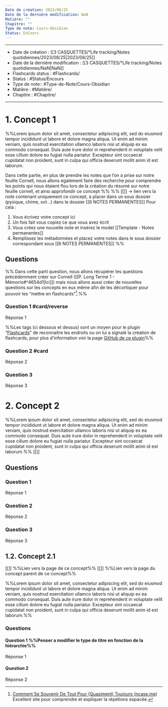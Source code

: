 ```yaml
---
Date de création: 2023/08/25
Date de la dernière modification: NaN
Matière: ""
Chapitre: ""
Type de note: Cours-Obsidian
Status: EnCours
---
```

------- --
- Date de création :  [[3 CASQUETTES/°Life tracking/Notes quotidiennes/2023/08/25|2023/08/25]]
- Date de la dernière modification : [[3 CASQUETTES/°Life tracking/Notes quotidiennes/NaN|NaN]]
- Flashcards status : #Flashcards/
- Status : #Status/Encours 
- Type de note:: #Type-de-Note/Cours-Obsidian
- Matière : #Matière/
- Chapitre : #Chapitre/
--- --
# 1. Concept 1

%%Lorem ipsum dolor sit amet, consectetur adipiscing elit, sed do eiusmod tempor incididunt ut labore et dolore magna aliqua. Ut enim ad minim veniam, quis nostrud exercitation ullamco laboris nisi ut aliquip ex ea commodo consequat. Duis aute irure dolor in reprehenderit in voluptate velit esse cillum dolore eu fugiat nulla pariatur. Excepteur sint occaecat cupidatat non proident, sunt in culpa qui officia deserunt mollit anim id est laborum.

Dans cette partie, en plus de prendre les notes que l’on a prise sur notre feuille Cornell, nous allons également faire des recherche pour comprendre les points qui nous étaient flou lors de la création du résumé sur notre feuille cornell, et ainsi approfondir ce concept %%
%%
[[]] → lien vers la note contenant uniquement ce concept, à placer dans un sous dossier (pysique, chime, svt…) dans le dossier [[6 NOTES PERMANENTES]]
Pour cela :
1. Vous écrivez votre concept ici 
2. Un fois fait vous copiez ce que vous avez écrit 
3. Vous créez une nouvelle note et insérez le model [[Template - Notes permanentes]] 
4. Remplissez les métadonnées et placez votre notes dans le sous dossier correspondant sous [[6 NOTES PERMANENTES]]
%%
## Questions

%% Dans cette parti question, nous allons récupérer les questions précédemment créer sur Cornell ([[P. Long Terme 1 - Mémorio#^4654d1|Ici]]) mais nous allons aussi créer de nouvelles questions sur les concepts en eux même afin de les décortiquer pour pouvoir les “mettre en flashcards”[^1].%%

### Question 1 #card/reverse
Réponse 1

%%Les tags (ci dessous et dessus) sont un moyen pour le plugin “[Flashcards](https://github.com/reuseman/flashcards-obsidian)” de reconnaitre les endroits ou on lui a signalé la création de flashcards, pour plus d’information voir la page [GitHub de ce plugin](https://github.com/reuseman/flashcards-obsidian/wiki)%%
### Question 2 #card 
Réponse 2
### Question 3
Réponse 3

# 2. Concept 2

%%Lorem ipsum dolor sit amet, consectetur adipiscing elit, sed do eiusmod tempor incididunt ut labore et dolore magna aliqua. Ut enim ad minim veniam, quis nostrud exercitation ullamco laboris nisi ut aliquip ex ea commodo consequat. Duis aute irure dolor in reprehenderit in voluptate velit esse cillum dolore eu fugiat nulla pariatur. Excepteur sint occaecat cupidatat non proident, sunt in culpa qui officia deserunt mollit anim id est laborum.%%
[[]]
## Questions

### Question 1
Réponse 1
### Question 2
Réponse 2
### Question 3
Réponse 3

## 1.2. Concept 2.1
[[]] %%Lien vers la page de ce concept%%
[[]] %%Lien vers la page du concept parent de ce concept%%

%%Lorem ipsum dolor sit amet, consectetur adipiscing elit, sed do eiusmod tempor incididunt ut labore et dolore magna aliqua. Ut enim ad minim veniam, quis nostrud exercitation ullamco laboris nisi ut aliquip ex ea commodo consequat. Duis aute irure dolor in reprehenderit in voluptate velit esse cillum dolore eu fugiat nulla pariatur. Excepteur sint occaecat cupidatat non proident, sunt in culpa qui officia deserunt mollit anim id est laborum.%%
### Questions
#### Question 1 %%Penser a modifier le type de titre en fonction de la hiérarchie%%
Réponse 1
#### Question 2 
Réponse 2 













[^1]: [Comment Se Souvenir De Tout Pour (Quasiment) Toujours (ncase.me)](https://ncase.me/remember/fr.html) Excellent site pour comprendre et expliquer la répétions espacée.